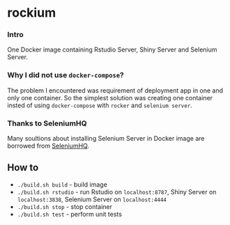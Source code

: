 # rockium

### Intro

One Docker image containing Rstudio Server, Shiny Server and Selenium Server. 

### Why I did not use `docker-compose`?

The problem I encountered was requirement of deployment app in one and only one container. 
So the simplest solution was creating one container insted of using `docker-compose` with `rocker` and `selenium server`.


### Thanks to SeleniumHQ
Many soultions about installing Selenium Server in Docker image are borrowed from [SeleniumHQ](https://github.com/SeleniumHQ/docker-selenium).


## How to
- `./build.sh build` - build image
- `./build.sh rstudio` - run Rstudio on `localhost:8787`, Shiny Server on `localhost:3838`, Selenium Server on `localhost:4444`
- `./build.sh stop` - stop container
- `./build.sh test` - perform unit tests

